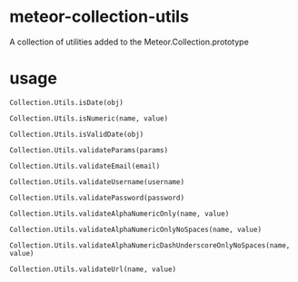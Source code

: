 meteor-collection-utils
=============================
A collection of utilities added to the Meteor.Collection.prototype

usage
======

````
Collection.Utils.isDate(obj)

Collection.Utils.isNumeric(name, value)

Collection.Utils.isValidDate(obj)

Collection.Utils.validateParams(params)

Collection.Utils.validateEmail(email)

Collection.Utils.validateUsername(username)

Collection.Utils.validatePassword(password)

Collection.Utils.validateAlphaNumericOnly(name, value)

Collection.Utils.validateAlphaNumericOnlyNoSpaces(name, value)

Collection.Utils.validateAlphaNumericDashUnderscoreOnlyNoSpaces(name, value)

Collection.Utils.validateUrl(name, value)

````